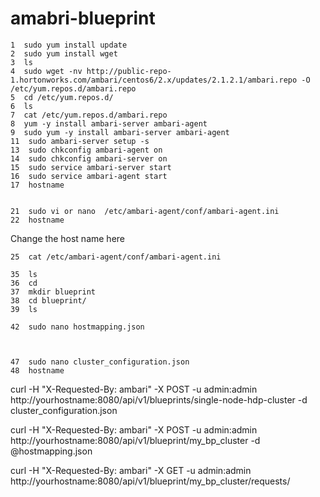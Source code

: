 # amabri-blueprint

    1  sudo yum install update
    2  sudo yum install wget
    3  ls
    4  sudo wget -nv http://public-repo-1.hortonworks.com/ambari/centos6/2.x/updates/2.1.2.1/ambari.repo -O /etc/yum.repos.d/ambari.repo
    5  cd /etc/yum.repos.d/
    6  ls
    7  cat /etc/yum.repos.d/ambari.repo
    8  yum -y install ambari-server ambari-agent
    9  sudo yum -y install ambari-server ambari-agent
    11  sudo ambari-server setup -s
    13  sudo chkconfig ambari-agent on
    14  sudo chkconfig ambari-server on
    15  sudo service ambari-server start
    16  sudo service ambari-agent start
    17  hostname
 

    21  sudo vi or nano  /etc/ambari-agent/conf/ambari-agent.ini
    22  hostname
       
Change the host name here

    25  cat /etc/ambari-agent/conf/ambari-agent.ini
 
    35  ls
    36  cd
    37  mkdir blueprint
    38  cd blueprint/
    39  ls
 
    42  sudo nano hostmapping.json
   
 
   
    47  sudo nano cluster_configuration.json
    48  hostname

curl -H "X-Requested-By: ambari" -X POST -u admin:admin http://yourhostname:8080/api/v1/blueprints/single-node-hdp-cluster -d  cluster_configuration.json

curl -H "X-Requested-By: ambari" -X POST -u admin:admin http://yourhostname:8080/api/v1/blueprint/my_bp_cluster -d @hostmapping.json


curl -H "X-Requested-By: ambari" -X GET -u admin:admin http://yourhostname:8080/api/v1/blueprint/my_bp_cluster/requests/
